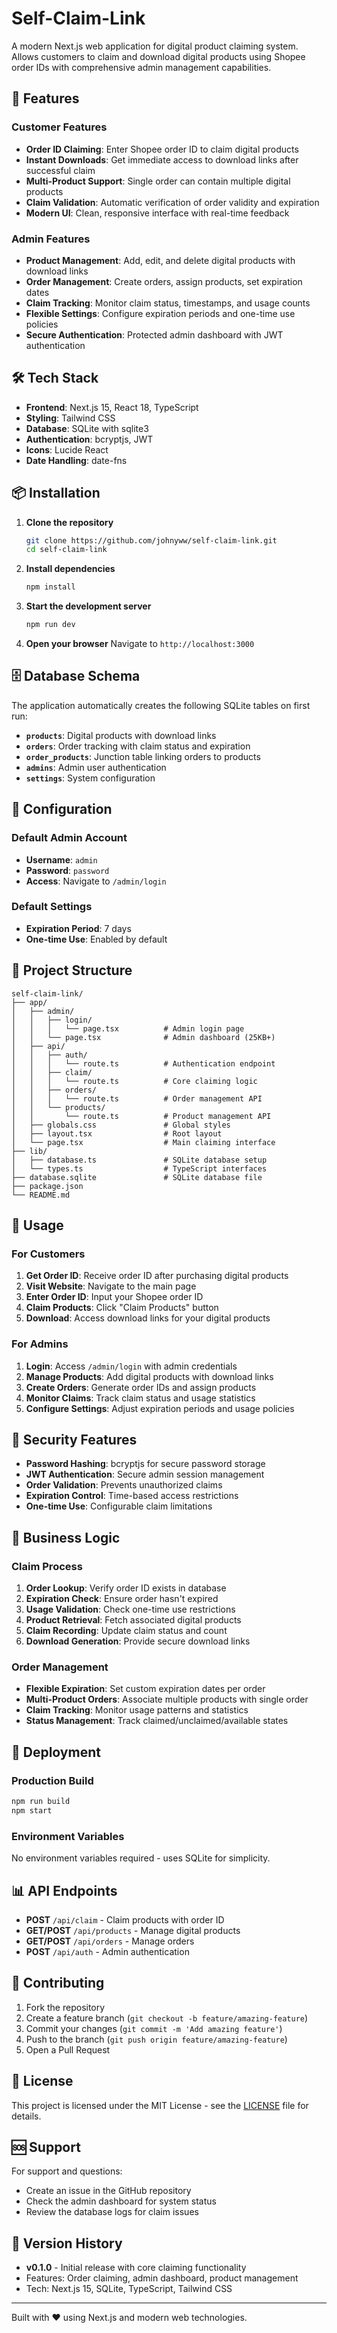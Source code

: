 # Self-Claim-Link

A modern Next.js web application for digital product claiming system. Allows customers to claim and download digital products using Shopee order IDs with comprehensive admin management capabilities.

## 🚀 Features

### Customer Features
- **Order ID Claiming**: Enter Shopee order ID to claim digital products
- **Instant Downloads**: Get immediate access to download links after successful claim
- **Multi-Product Support**: Single order can contain multiple digital products
- **Claim Validation**: Automatic verification of order validity and expiration
- **Modern UI**: Clean, responsive interface with real-time feedback

### Admin Features
- **Product Management**: Add, edit, and delete digital products with download links
- **Order Management**: Create orders, assign products, set expiration dates
- **Claim Tracking**: Monitor claim status, timestamps, and usage counts
- **Flexible Settings**: Configure expiration periods and one-time use policies
- **Secure Authentication**: Protected admin dashboard with JWT authentication

## 🛠️ Tech Stack

- **Frontend**: Next.js 15, React 18, TypeScript
- **Styling**: Tailwind CSS
- **Database**: SQLite with sqlite3
- **Authentication**: bcryptjs, JWT
- **Icons**: Lucide React
- **Date Handling**: date-fns

## 📦 Installation

1. **Clone the repository**
   ```bash
   git clone https://github.com/johnyww/self-claim-link.git
   cd self-claim-link
   ```

2. **Install dependencies**
   ```bash
   npm install
   ```

3. **Start the development server**
   ```bash
   npm run dev
   ```

4. **Open your browser**
   Navigate to `http://localhost:3000`

## 🗄️ Database Schema

The application automatically creates the following SQLite tables on first run:

- **`products`**: Digital products with download links
- **`orders`**: Order tracking with claim status and expiration
- **`order_products`**: Junction table linking orders to products
- **`admins`**: Admin user authentication
- **`settings`**: System configuration

## 🔧 Configuration

### Default Admin Account
- **Username**: `admin`
- **Password**: `password`
- **Access**: Navigate to `/admin/login`

### Default Settings
- **Expiration Period**: 7 days
- **One-time Use**: Enabled by default

## 📁 Project Structure

```
self-claim-link/
├── app/
│   ├── admin/
│   │   ├── login/
│   │   │   └── page.tsx          # Admin login page
│   │   └── page.tsx              # Admin dashboard (25KB+)
│   ├── api/
│   │   ├── auth/
│   │   │   └── route.ts          # Authentication endpoint
│   │   ├── claim/
│   │   │   └── route.ts          # Core claiming logic
│   │   ├── orders/
│   │   │   └── route.ts          # Order management API
│   │   └── products/
│   │       └── route.ts          # Product management API
│   ├── globals.css               # Global styles
│   ├── layout.tsx                # Root layout
│   └── page.tsx                  # Main claiming interface
├── lib/
│   ├── database.ts               # SQLite database setup
│   └── types.ts                  # TypeScript interfaces
├── database.sqlite               # SQLite database file
├── package.json
└── README.md
```

## 🚦 Usage

### For Customers

1. **Get Order ID**: Receive order ID after purchasing digital products
2. **Visit Website**: Navigate to the main page
3. **Enter Order ID**: Input your Shopee order ID
4. **Claim Products**: Click "Claim Products" button
5. **Download**: Access download links for your digital products

### For Admins

1. **Login**: Access `/admin/login` with admin credentials
2. **Manage Products**: Add digital products with download links
3. **Create Orders**: Generate order IDs and assign products
4. **Monitor Claims**: Track claim status and usage statistics
5. **Configure Settings**: Adjust expiration periods and usage policies

## 🔐 Security Features

- **Password Hashing**: bcryptjs for secure password storage
- **JWT Authentication**: Secure admin session management
- **Order Validation**: Prevents unauthorized claims
- **Expiration Control**: Time-based access restrictions
- **One-time Use**: Configurable claim limitations

## 🎯 Business Logic

### Claim Process
1. **Order Lookup**: Verify order ID exists in database
2. **Expiration Check**: Ensure order hasn't expired
3. **Usage Validation**: Check one-time use restrictions
4. **Product Retrieval**: Fetch associated digital products
5. **Claim Recording**: Update claim status and count
6. **Download Generation**: Provide secure download links

### Order Management
- **Flexible Expiration**: Set custom expiration dates per order
- **Multi-Product Orders**: Associate multiple products with single order
- **Claim Tracking**: Monitor usage patterns and statistics
- **Status Management**: Track claimed/unclaimed/available states

## 🚀 Deployment

### Production Build
```bash
npm run build
npm start
```

### Environment Variables
No environment variables required - uses SQLite for simplicity.

## 📊 API Endpoints

- **POST** `/api/claim` - Claim products with order ID
- **GET/POST** `/api/products` - Manage digital products
- **GET/POST** `/api/orders` - Manage orders
- **POST** `/api/auth` - Admin authentication

## 🤝 Contributing

1. Fork the repository
2. Create a feature branch (`git checkout -b feature/amazing-feature`)
3. Commit your changes (`git commit -m 'Add amazing feature'`)
4. Push to the branch (`git push origin feature/amazing-feature`)
5. Open a Pull Request

## 📝 License

This project is licensed under the MIT License - see the [LICENSE](LICENSE) file for details.

## 🆘 Support

For support and questions:
- Create an issue in the GitHub repository
- Check the admin dashboard for system status
- Review the database logs for claim issues

## 🔄 Version History

- **v0.1.0** - Initial release with core claiming functionality
- Features: Order claiming, admin dashboard, product management
- Tech: Next.js 15, SQLite, TypeScript, Tailwind CSS

---

Built with ❤️ using Next.js and modern web technologies.
